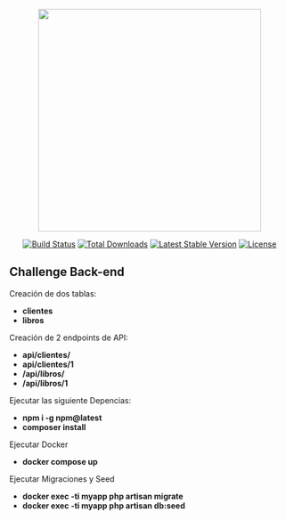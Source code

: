 <p align="center"><a href="https://laravel.com" target="_blank"><img src="https://raw.githubusercontent.com/laravel/art/master/logo-lockup/5%20SVG/2%20CMYK/1%20Full%20Color/laravel-logolockup-cmyk-red.svg" width="400"></a></p>

<p align="center">
<a href="https://travis-ci.org/laravel/framework"><img src="https://travis-ci.org/laravel/framework.svg" alt="Build Status"></a>
<a href="https://packagist.org/packages/laravel/framework"><img src="https://img.shields.io/packagist/dt/laravel/framework" alt="Total Downloads"></a>
<a href="https://packagist.org/packages/laravel/framework"><img src="https://img.shields.io/packagist/v/laravel/framework" alt="Latest Stable Version"></a>
<a href="https://packagist.org/packages/laravel/framework"><img src="https://img.shields.io/packagist/l/laravel/framework" alt="License"></a>
</p>

## Challenge Back-end

Creación de dos tablas:
- **clientes**
- **libros**

Creación de 2 endpoints de API:
- **api/clientes/**
- **api/clientes/1**
- **/api/libros/**
- **/api/libros/1**

Ejecutar las siguiente Depencias:
- **npm i -g npm@latest**
- **composer install**

Ejecutar Docker
- **docker compose up**

Ejecutar Migraciones y Seed
- **docker exec -ti myapp php artisan migrate**
- **docker exec -ti myapp php artisan db:seed**

